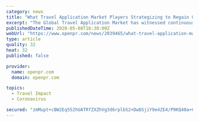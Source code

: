 ```yaml
---
category: news
title: "What Travel Application Market Players Strategizing to Regain Growth Due Covid-19 | Google, Airbnb, Hopper"
excerpt: "The Global Travel Application Market has witnessed continuous growth in the past few years and is projected to grow even further during the forecast period 2020 2025 The assessment provides a 360 view and insights outlining the key outcomes of"
publishedDateTime: 2020-05-08T16:38:00Z
webUrl: "https://www.openpr.com/news/2039465/what-travel-application-market-players-strategizing-to-regain"
type: article
quality: 32
heat: 32
published: false

provider:
  name: openpr.com
  domain: openpr.com

topics:
  - Travel Impact
  - Coronavirus

secured: "zmMupt+cBW2Eq552hUATRfZXZhVg3d6rplbS2+DwDSjiY9e4ZE4/P9KQ40a+CPHcurwveX9rTFXXHOPVYDR7HFMoUAcO8+RNq70jZmLGyklWjFs3vVwFxtExRYzXR5mYtSzi4jPFnlnV0sE2OlSSQp8bAKrAOvQy9oO9QCpKhtP5qDs+4xQ6ws6tvlAI17v+oVDK5JxRRxP5qjjIH0MDR1DItQ0t3Qj/9L8mqJ1bh2T1VI3auzQOxPFbAAeYmSRF8rkoXeesySdWQi7MqxLho3sgDxy4uJmhLQthnMyfc5YITSu6P0EASDOdShtyvl9HTlLlPNnJoZykR3csHnOqeHNh8PQ0xbSwkirlxM1sbe32FS61ywLQSniaqYvwYb+DazKdVEURaeL02W5C4+AM/bzxsCMbrkdUGXrS40SCX2slyYoDmTAg0F31L9GvL9s06krVfp2i8LyJcjjDCuy0m1iV9xXiCH3rjfSE5+suYHo=;FpDW7buYCRJ6EB1OIJLMvA=="
---
```


